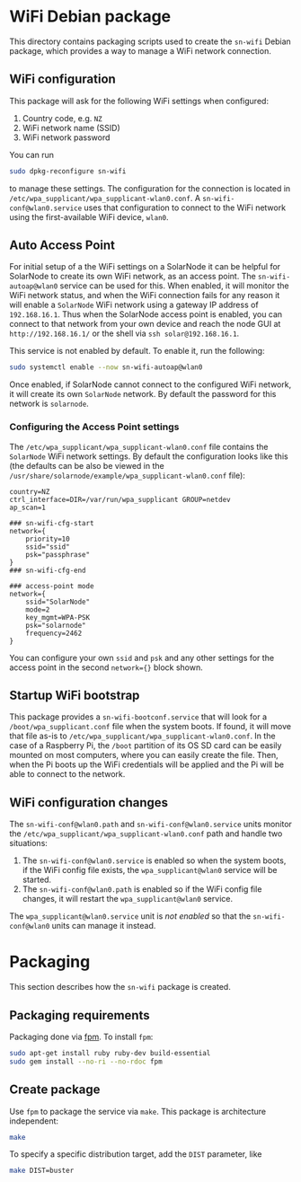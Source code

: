 # WiFi Debian package

This directory contains packaging scripts used to create the `sn-wifi` Debian package, which
provides a way to manage a WiFi network connection.

## WiFi configuration

This package will ask for the following WiFi settings when configured:

 1. Country code, e.g. `NZ`
 2. WiFi network name (SSID)
 3. WiFi network password
 
You can run 

```sh
sudo dpkg-reconfigure sn-wifi
```

to manage these settings. The configuration for the connection is located in
`/etc/wpa_supplicant/wpa_supplicant-wlan0.conf`. A `sn-wifi-conf@wlan0.service` uses that
configuration to connect to the WiFi network using the first-available WiFi device, `wlan0`.

## Auto Access Point

For initial setup of a the WiFi settings on a SolarNode it can be helpful for SolarNode to create
its own WiFi network, as an access point. The `sn-wifi-autoap@wlan0` service can be used for this.
When enabled, it will monitor the WiFi network status, and when the WiFi connection fails for
any reason it will enable a `SolarNode` WiFi network using a gateway IP address of `192.168.16.1`.
Thus when the SolarNode access point is enabled, you can connect to that network from your own
device and reach the node GUI at `http://192.168.16.1/` or the shell via `ssh solar@192.168.16.1`.

This service is not enabled by default. To enable it, run the following:

```sh
sudo systemctl enable --now sn-wifi-autoap@wlan0
```

Once enabled, if SolarNode cannot connect to the configured WiFi network, it will create its own
`SolarNode` network. By default the password for this network is `solarnode`.

### Configuring the Access Point settings

The `/etc/wpa_supplicant/wpa_supplicant-wlan0.conf` file contains the `SolarNode` WiFi network
settings. By default the configuration looks like this (the defaults can be also be viewed in the
`/usr/share/solarnode/example/wpa_supplicant-wlan0.conf` file):

```
country=NZ
ctrl_interface=DIR=/var/run/wpa_supplicant GROUP=netdev
ap_scan=1

### sn-wifi-cfg-start
network={
	priority=10
	ssid="ssid"
	psk="passphrase"
}
### sn-wifi-cfg-end

### access-point mode
network={
    ssid="SolarNode"
    mode=2
    key_mgmt=WPA-PSK
    psk="solarnode"
    frequency=2462
}
```

You can configure your own `ssid` and `psk` and any other settings for the access point in the 
second `network={}` block shown.


## Startup WiFi bootstrap

This package provides a `sn-wifi-bootconf.service` that will look for a `/boot/wpa_supplicant.conf`
file when the system boots. If found, it will move that file as-is to
`/etc/wpa_supplicant/wpa_supplicant-wlan0.conf`. In the case of a Raspberry Pi, the `/boot`
partition of its OS SD card can be easily mounted on most computers, where you can easily create the
file. Then, when the Pi boots up the WiFi credentials will be applied and the Pi will be able to
connect to the network.

## WiFi configuration changes

The `sn-wifi-conf@wlan0.path` and `sn-wifi-conf@wlan0.service` units monitor the 
`/etc/wpa_supplicant/wpa_supplicant-wlan0.conf` path and handle two situations:

 1. The `sn-wifi-conf@wlan0.service` is enabled so when the system boots, if the WiFi config
    file exists, the `wpa_supplicant@wlan0` service will be started.
 2. The `sn-wifi-conf@wlan0.path` is enabled so if the WiFi config file changes, it will restart
    the `wpa_supplicant@wlan0` service.

The `wpa_supplicant@wlan0.service` unit is _not enabled_ so that the `sn-wifi-conf@wlan0` units
can manage it instead.

# Packaging

This section describes how the `sn-wifi` package is created.

## Packaging requirements

Packaging done via [fpm][fpm]. To install `fpm`:

```sh
sudo apt-get install ruby ruby-dev build-essential
sudo gem install --no-ri --no-rdoc fpm
```

## Create package

Use `fpm` to package the service via `make`. This package is architecture independent:

```sh
make
```

To specify a specific distribution target, add the `DIST` parameter, like

```sh
make DIST=buster
```

[fpm]: https://github.com/jordansissel/fpm
[dropBrute]: https://github.com/robzr/dropBrute